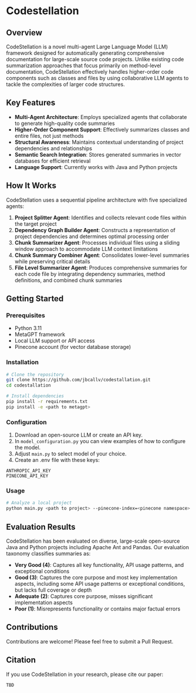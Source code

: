# Codestellation

## Overview

CodeStellation is a novel multi-agent Large Language Model (LLM) framework designed for automatically generating comprehensive documentation for large-scale source code projects. Unlike existing code summarization approaches that focus primarily on method-level documentation, CodeStellation effectively handles higher-order code components such as classes and files by using collaborative LLM agents to tackle the complexities of larger code structures.

## Key Features

- **Multi-Agent Architecture**: Employs specialized agents that collaborate to generate high-quality code summaries
- **Higher-Order Component Support**: Effectively summarizes classes and entire files, not just methods
- **Structural Awareness**: Maintains contextual understanding of project dependencies and relationships
- **Semantic Search Integration**: Stores generated summaries in vector databases for efficient retrieval
- **Language Support**: Currently works with Java and Python projects

## How It Works

CodeStellation uses a sequential pipeline architecture with five specialized agents:

1. **Project Splitter Agent**: Identifies and collects relevant code files within the target project
2. **Dependency Graph Builder Agent**: Constructs a representation of project dependencies and determines optimal processing order
3. **Chunk Summarizer Agent**: Processes individual files using a sliding window approach to accommodate LLM context limitations
4. **Chunk Summary Combiner Agent**: Consolidates lower-level summaries while preserving critical details
5. **File Level Summarizer Agent**: Produces comprehensive summaries for each code file by integrating dependency summaries, method definitions, and combined chunk summaries

## Getting Started

### Prerequisites

- Python 3.11
- MetaGPT framework
- Local LLM support or API access
- Pinecone account (for vector database storage)

### Installation

```bash
# Clone the repository
git clone https://github.com/jbcallv/codestallation.git
cd codestallation

# Install dependencies
pip install -r requirements.txt
pip install -e <path to metagpt>
```

### Configuration

1. Download an open-source LLM or create an API key.
2. In `model_configuration.py` you can view examples of how to configure the model.
3. Adjust `main.py` to select model of your choice.
4. Create an .env file with these keys:
```
ANTHROPIC_API_KEY
PINECONE_API_KEY
```

### Usage

```bash
# Analyze a local project
python main.py <path to project> --pinecone-index=<pinecone namespace> --file-extensions={java | py}
```

## Evaluation Results
CodeStellation has been evaluated on diverse, large-scale open-source Java and Python projects including Apache Ant and Pandas. Our evaluation taxonomy classifies summaries as:

- **Very Good (4)**: Captures all key functionality, API usage patterns, and exceptional conditions
- **Good (3)**: Captures the core purpose and most key implementation aspects, including some API usage patterns or exceptional conditions, but lacks full coverage or depth
- **Adequate (2)**: Captures core purpose, misses significant implementation aspects
- **Poor (1)**: Misrepresents functionality or contains major factual errors


## Contributions

Contributions are welcome! Please feel free to submit a Pull Request.

## Citation

If you use CodeStellation in your research, please cite our paper:

```
TBD
```
